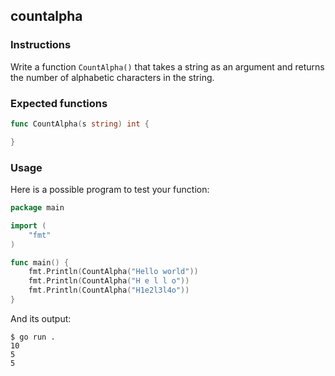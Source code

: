 ## countalpha

### Instructions

Write a function `CountAlpha()` that takes a string as an argument and returns the number of alphabetic characters in the string.

### Expected functions

```go
func CountAlpha(s string) int {

}
```

### Usage

Here is a possible program to test your function:

```go
package main

import (
	"fmt"
)

func main() {
	fmt.Println(CountAlpha("Hello world"))
	fmt.Println(CountAlpha("H e l l o"))
	fmt.Println(CountAlpha("H1e2l3l4o"))
}

```

And its output:

```console
$ go run .
10
5
5
```